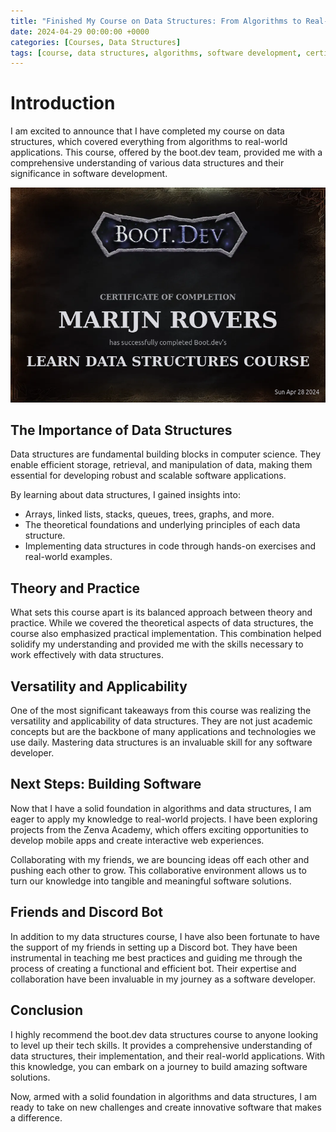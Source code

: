 ```yaml
---
title: "Finished My Course on Data Structures: From Algorithms to Real-World Applications"
date: 2024-04-29 00:00:00 +0000
categories: [Courses, Data Structures] 
tags: [course, data structures, algorithms, software development, certificate] 
---
```


# Introduction

I am excited to announce that I have completed my course on data structures, which covered everything from algorithms to real-world applications. This course, offered by the boot.dev team, provided me with a comprehensive understanding of various data structures and their significance in software development.

![Data Structures Course](../assets/img/uploads/bootdev_datastructures.png)

## The Importance of Data Structures

Data structures are fundamental building blocks in computer science. They enable efficient storage, retrieval, and manipulation of data, making them essential for developing robust and scalable software applications.

By learning about data structures, I gained insights into:

- Arrays, linked lists, stacks, queues, trees, graphs, and more.
- The theoretical foundations and underlying principles of each data structure.
- Implementing data structures in code through hands-on exercises and real-world examples.

## Theory and Practice

What sets this course apart is its balanced approach between theory and practice. While we covered the theoretical aspects of data structures, the course also emphasized practical implementation. This combination helped solidify my understanding and provided me with the skills necessary to work effectively with data structures.

## Versatility and Applicability

One of the most significant takeaways from this course was realizing the versatility and applicability of data structures. They are not just academic concepts but are the backbone of many applications and technologies we use daily. Mastering data structures is an invaluable skill for any software developer.

## Next Steps: Building Software

Now that I have a solid foundation in algorithms and data structures, I am eager to apply my knowledge to real-world projects. I have been exploring projects from the Zenva Academy, which offers exciting opportunities to develop mobile apps and create interactive web experiences.

Collaborating with my friends, we are bouncing ideas off each other and pushing each other to grow. This collaborative environment allows us to turn our knowledge into tangible and meaningful software solutions.

## Friends and Discord Bot
In addition to my data structures course, I have also been fortunate to have the support of my friends in setting up a Discord bot. They have been instrumental in teaching me best practices and guiding me through the process of creating a functional and efficient bot. Their expertise and collaboration have been invaluable in my journey as a software developer.

## Conclusion

I highly recommend the boot.dev data structures course to anyone looking to level up their tech skills. It provides a comprehensive understanding of data structures, their implementation, and their real-world applications. With this knowledge, you can embark on a journey to build amazing software solutions.

Now, armed with a solid foundation in algorithms and data structures, I am ready to take on new challenges and create innovative software that makes a difference.
